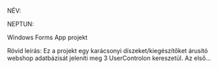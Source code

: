 NÉV:

NEPTUN:


Windows Forms App projekt

Rövid leírás: Ez a projekt egy karácsonyi díszeket/kiegészítőket árusító webshop adatbázisát jeleníti meg 3 UserControlon kereszetül. Az első...




